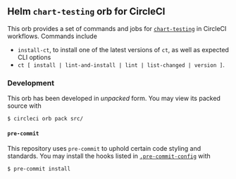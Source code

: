 Helm `chart-testing` orb for CircleCI
-------------------------------------

This orb provides a set of commands and jobs for [`chart-testing`](https://github.com/helm/chart-testing) in CircleCI workflows. Commands include

- `install-ct`, to install one of the latest versions of `ct`, as well as expected CLI options
- `ct [ install | lint-and-install | lint | list-changed | version ]`.

### Development

This orb has been developed in *unpacked* form. You may view its packed source with
```shell
$ circleci orb pack src/
```
#### `pre-commit`

This repository uses `pre-commit` to uphold certain code styling and standards. You may install the hooks listed in [`.pre-commit-config`](.pre-commit-config) with
```shell
$ pre-commit install
```
